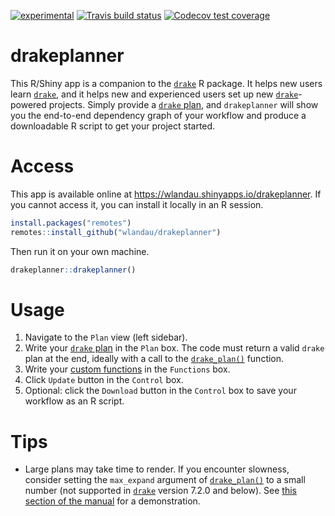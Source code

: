 
<!-- Run the Makefile to generate the README.md files from README.Rmd. -->

[![experimental](https://img.shields.io/badge/stability-experimental-orange.svg)](https://github.com/orangemug/stability-badges#experimental)
[![Travis build
status](https://travis-ci.org/wlandau/drakeplanner.svg?branch=master)](https://travis-ci.org/wlandau/drakeplanner)
[![Codecov test
coverage](https://codecov.io/gh/wlandau/drakeplanner/branch/master/graph/badge.svg)](https://codecov.io/gh/wlandau/drakeplanner?branch=master)

# drakeplanner

This R/Shiny app is a companion to the
[`drake`](https://github.com/ropensci/drake) R package. It helps new
users learn [`drake`](https://github.com/ropensci/drake), and it helps
new and experienced users set up new
[`drake`](https://github.com/ropensci/drake)-powered projects. Simply
provide a [`drake`
plan](https://ropenscilabs.github.io/drake-manual/plans.html), and
`drakeplanner` will show you the end-to-end dependency graph of your
workflow and produce a downloadable R script to get your project
started.

# Access

This app is available online at
<https://wlandau.shinyapps.io/drakeplanner>. If you cannot access it,
you can install it locally in an R session.

``` r
install.packages("remotes")
remotes::install_github("wlandau/drakeplanner")
```

Then run it on your own machine.

``` r
drakeplanner::drakeplanner()
```

# Usage

1.  Navigate to the `Plan` view (left sidebar).
2.  Write your [`drake`
    plan](https://ropenscilabs.github.io/drake-manual/plans.html) in the
    `Plan` box. The code must return a valid `drake` plan at the end,
    ideally with a call to the
    [`drake_plan()`](https://ropensci.github.io/drake/reference/drake_plan.html)
    function.
3.  Write your [custom
    functions](https://ropenscilabs.github.io/drake-manual/plans.html)
    in the `Functions` box.
4.  Click `Update` button in the `Control` box.
5.  Optional: click the `Download` button in the `Control` box to save
    your workflow as an R script.

# Tips

  - Large plans may take time to render. If you encounter slowness,
    consider setting the `max_expand` argument of
    [`drake_plan()`](https://ropensci.github.io/drake/reference/drake_plan.html)
    to a small number (not supported in
    [`drake`](https://github.com/ropensci/drake) version 7.2.0 and
    below). See [this section of the
    manual](https://ropenscilabs.github.io/drake-manual/plans.html#start-small)
    for a demonstration.
